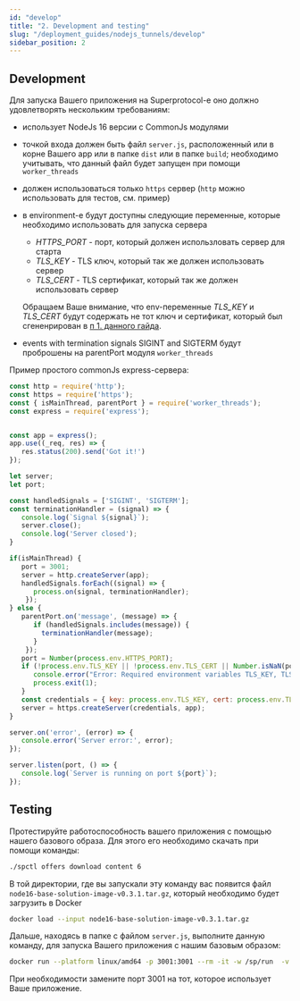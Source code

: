 ```yaml
---
id: "develop"
title: "2. Development and testing"
slug: "/deployment_guides/nodejs_tunnels/develop"
sidebar_position: 2
---
```


## Development

Для запуска Вашего приложения на Superprotocol-е оно должно удовлетворять нескольким требованиям:
* использует NodeJs 16 версии с CommonJs модулями
* точкой входа должен быть файл `server.js`, расположенный или в корне Вашего app или в папке `dist` или в папке `build`; необходимо учитывать, что данный файл будет запущен при помощи `worker_threads`
* должен использоваться только `https` сервер (`http` можно использовать для тестов, см. пример)
* в environment-е будут доступны следующие переменные, которые необходимо использовать для запуска сервера
    * _HTTPS_PORT_ - порт, который должен использловать сервер для старта
    * _TLS_KEY_ - TLS ключ, который так же должен использовать сервер 
    * _TLS_CERT_ -  TLS сертификат, который так же должен использовать сервер
    
    Обращаем Ваше внимание, что env-переменные _TLS_KEY_ и _TLS_CERT_ будут содержать не тот ключ и сертификат, который был сгененрирован в [п 1. данного гайда](/developers/deployment_guides/nodejs_tunnels/preparing).
* events with termination signals SIGINT and SIGTERM будут проброшены на parentPort модуля `worker_threads`

Пример простого commonJs express-сервера:
```javascript title="server.js"
const http = require('http');
const https = require('https');
const { isMainThread, parentPort } = require('worker_threads');
const express = require('express');


const app = express();
app.use((_req, res) => {
   res.status(200).send('Got it!')
});

let server;
let port;

const handledSignals = ['SIGINT', 'SIGTERM']; 
const terminationHandler = (signal) => {
   console.log(`Signal ${signal}`);
   server.close();
   console.log('Server closed');
}

if(isMainThread) {
   port = 3001;
   server = http.createServer(app);
   handledSignals.forEach((signal) => {
      process.on(signal, terminationHandler);
    });
} else {
   parentPort.on('message', (message) => {
      if (handledSignals.includes(message)) {
        terminationHandler(message);
      }
    });
   port = Number(process.env.HTTPS_PORT);
   if (!process.env.TLS_KEY || !process.env.TLS_CERT || Number.isNaN(port)) {
      console.error("Error: Required environment variables TLS_KEY, TLS_CERT, and HTTPS_PORT are not set");
      process.exit(1);
   }
   const credentials = { key: process.env.TLS_KEY, cert: process.env.TLS_CERT };
   server = https.createServer(credentials, app);
}

server.on('error', (error) => {
   console.error('Server error:', error);
});

server.listen(port, () => {
   console.log(`Server is running on port ${port}`);
});
```

## Testing

Протестируйте работоспособность вашего приложения с помощью нашего базового образа. Для этого его необходимо скачать при помощи команды:

```bash
./spctl offers download content 6 
```

В той директории, где вы запускали эту команду вас появится файл `node16-base-solution-image-v0.3.1.tar.gz`, который необходимо будет загрузить в Docker

```bash
docker load --input node16-base-solution-image-v0.3.1.tar.gz
```

Дальше, находясь в папке с файлом `server.js`, выполните данную команду, для запуска Вашего приложения с нашим базовым образом:

```bash
docker run --platform linux/amd64 -p 3001:3001 --rm -it -w /sp/run  -v .:/sp/run --entrypoint /usr/local/bin/node gsc-node16-base-solution:latest /sp/run/server.js
```

При необходимости замените порт 3001 на тот, которое использует Ваше приложение.